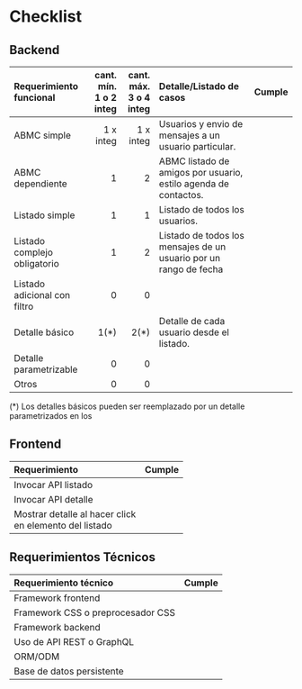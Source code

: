 # Checklist

## Backend

|Requerimiento funcional|cant. mín.<br>1 o 2 integ|cant. máx.<br>3 o 4 integ|Detalle/Listado de casos|Cumple|
|:-|-:|-:|:-|-|
|ABMC simple|1 x integ|1 x integ|Usuarios y envio de mensajes a un usuario particular.|
|ABMC dependiente|1|2|ABMC listado de amigos por usuario, estilo agenda de contactos.|
|Listado simple|1|1|Listado de todos los usuarios.|
|Listado complejo obligatorio|1|2|Listado de todos los mensajes de un usuario por un rango de fecha|
|Listado adicional con filtro|0|0|
|Detalle básico|1(*)|2(*)|Detalle de cada usuario desde el listado.|
|Detalle parametrizable|0|0|
|Otros|0|0|

(\*) Los detalles básicos pueden ser reemplazado por un detalle parametrizados en los

## Frontend

|Requerimiento|Cumple|
|:-|-|
|Invocar API listado||
|Invocar API detalle||
|Mostrar detalle al hacer click <br>en elemento del listado||

## Requerimientos Técnicos

|Requerimiento técnico|Cumple|
|:-|-|
|Framework frontend||
|Framework CSS o preprocesador CSS||
|Framework backend||
|Uso de API REST o GraphQL||
|ORM/ODM||
|Base de datos persistente||
